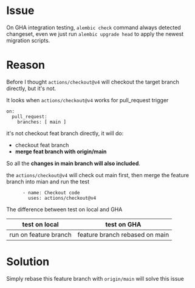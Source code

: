 # Issue

On GHA integration testing,  `alembic check` command always detected changeset, even we just run `alembic upgrade head` to apply the newest migration scripts.

# Reason

Before I thought `actions/checkout@v4` will checkout the target branch directly, but it's not.

It looks when `actions/checkout@v4`  works for pull\_request trigger

```
on:
  pull_request:
    branches: [ main ]
```

it's not checkout feat branch directly, it will do:

* checkout feat branch
* **merge feat branch with origin/main**

So all the **changes in main branch will also included**.

the `actions/checkout@v4` will check out main first, then merge the feature branch into mian and run the test

```
      - name: Checkout code
        uses: actions/checkout@v4
```

The difference between test on local and GHA

| test on local         | test on GHA                    |
| --------------------- | ------------------------------ |
| run on feature branch | feature branch rebased on main |

# Solution

Simply rebase this feature branch with `origin/main` will solve this issue

